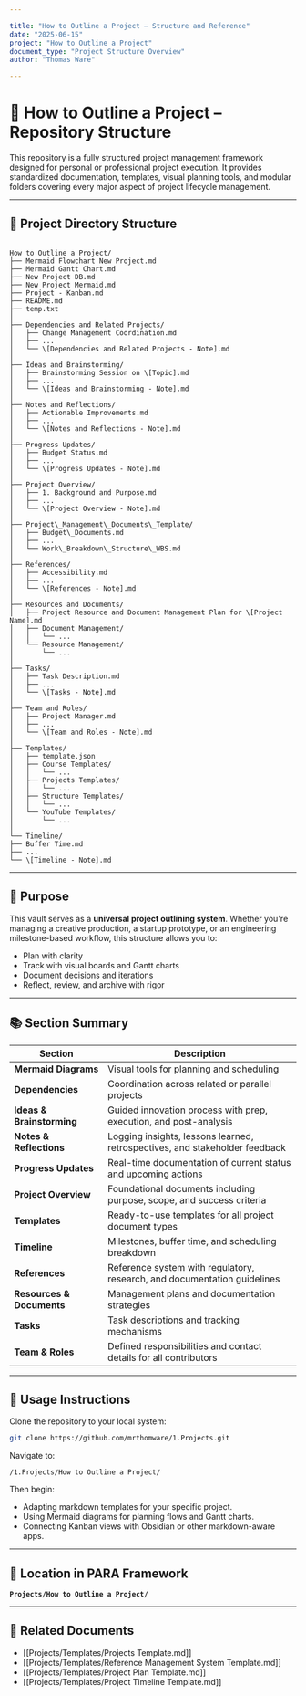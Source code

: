 ```yaml
---

title: "How to Outline a Project – Structure and Reference"
date: "2025-06-15"
project: "How to Outline a Project"
document_type: "Project Structure Overview"
author: "Thomas Ware"

---
```


# 📁 How to Outline a Project – Repository Structure

This repository is a fully structured project management framework designed for personal or professional project execution. It provides standardized documentation, templates, visual planning tools, and modular folders covering every major aspect of project lifecycle management.

---

## 🧱 Project Directory Structure

```

How to Outline a Project/
├── Mermaid Flowchart New Project.md
├── Mermaid Gantt Chart.md
├── New Project DB.md
├── New Project Mermaid.md
├── Project - Kanban.md
├── README.md
├── temp.txt
│
├── Dependencies and Related Projects/
│   ├── Change Management Coordination.md
│   ├── ...
│   └── \[Dependencies and Related Projects - Note].md
│
├── Ideas and Brainstorming/
│   ├── Brainstorming Session on \[Topic].md
│   ├── ...
│   └── \[Ideas and Brainstorming - Note].md
│
├── Notes and Reflections/
│   ├── Actionable Improvements.md
│   ├── ...
│   └── \[Notes and Reflections - Note].md
│
├── Progress Updates/
│   ├── Budget Status.md
│   ├── ...
│   └── \[Progress Updates - Note].md
│
├── Project Overview/
│   ├── 1. Background and Purpose.md
│   ├── ...
│   └── \[Project Overview - Note].md
│
├── Project\_Management\_Documents\_Template/
│   ├── Budget\_Documents.md
│   ├── ...
│   └── Work\_Breakdown\_Structure\_WBS.md
│
├── References/
│   ├── Accessibility.md
│   ├── ...
│   └── \[References - Note].md
│
├── Resources and Documents/
│   ├── Project Resource and Document Management Plan for \[Project Name].md
│   ├── Document Management/
│   │   └── ...
│   └── Resource Management/
│       └── ...
│
├── Tasks/
│   ├── Task Description.md
│   ├── ...
│   └── \[Tasks - Note].md
│
├── Team and Roles/
│   ├── Project Manager.md
│   ├── ...
│   └── \[Team and Roles - Note].md
│
├── Templates/
│   ├── template.json
│   ├── Course Templates/
│   │   └── ...
│   ├── Projects Templates/
│   │   └── ...
│   ├── Structure Templates/
│   │   └── ...
│   └── YouTube Templates/
│       └── ...
│
└── Timeline/
├── Buffer Time.md
├── ...
└── \[Timeline - Note].md

````

---

## 🎯 Purpose

This vault serves as a **universal project outlining system**. Whether you're managing a creative production, a startup prototype, or an engineering milestone-based workflow, this structure allows you to:

- Plan with clarity
- Track with visual boards and Gantt charts
- Document decisions and iterations
- Reflect, review, and archive with rigor

---

## 📚 Section Summary

| Section                        | Description                                                                 |
|-------------------------------|-----------------------------------------------------------------------------|
| **Mermaid Diagrams**          | Visual tools for planning and scheduling                                    |
| **Dependencies**              | Coordination across related or parallel projects                            |
| **Ideas & Brainstorming**     | Guided innovation process with prep, execution, and post-analysis           |
| **Notes & Reflections**       | Logging insights, lessons learned, retrospectives, and stakeholder feedback |
| **Progress Updates**          | Real-time documentation of current status and upcoming actions              |
| **Project Overview**          | Foundational documents including purpose, scope, and success criteria       |
| **Templates**                 | Ready-to-use templates for all project document types                       |
| **Timeline**                  | Milestones, buffer time, and scheduling breakdown                           |
| **References**                | Reference system with regulatory, research, and documentation guidelines    |
| **Resources & Documents**     | Management plans and documentation strategies                              |
| **Tasks**                     | Task descriptions and tracking mechanisms                                   |
| **Team & Roles**              | Defined responsibilities and contact details for all contributors           |

---

## 🔧 Usage Instructions

Clone the repository to your local system:
```bash
git clone https://github.com/mrthomware/1.Projects.git
````

Navigate to:

```
/1.Projects/How to Outline a Project/
```

Then begin:

* Adapting markdown templates for your specific project.
* Using Mermaid diagrams for planning flows and Gantt charts.
* Connecting Kanban views with Obsidian or other markdown-aware apps.

---

## 📁 Location in PARA Framework

**`Projects/How to Outline a Project/`**

---

## 🔗 Related Documents

* \[\[Projects/Templates/Projects Template.md]]
* \[\[Projects/Templates/Reference Management System Template.md]]
* \[\[Projects/Templates/Project Plan Template.md]]
* \[\[Projects/Templates/Project Timeline Template.md]]

```

